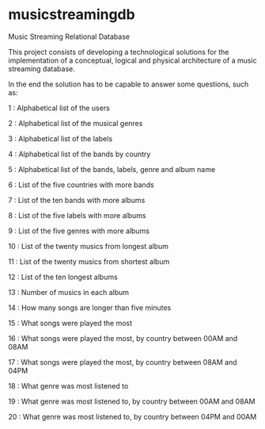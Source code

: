 # musicstreamingdb
Music Streaming Relational Database


This project consists of developing a technological solutions for the implementation of a conceptual, logical and physical architecture of a music streaming database.

In the end the solution has to be capable to answer some questions, such as:

1 : Alphabetical list of the users

2 : Alphabetical list of the musical genres

3 : Alphabetical list of the labels

4 : Alphabetical list of the bands by country

5 : Alphabetical list of the bands, labels, genre and album name

6 : List of the five countries with more bands

7 : List of the ten bands with more albums

8 : List of the five labels with more albums

9 : List of the five genres with more albums

10 : List of the twenty musics from longest album

11 : List of the twenty musics from shortest album

12 : List of the ten longest albums

13 : Number of musics in each album

14 : How many songs are longer than five minutes

15 : What songs were played the most

16 : What songs were played the most, by country between 00AM and 08AM

17 : What songs were played the most, by country between 08AM and 04PM

18 : What genre was most listened to

19 : What genre was most listened to, by country between 00AM and 08AM

20 : What genre was most listened to, by country between 04PM and 00AM
